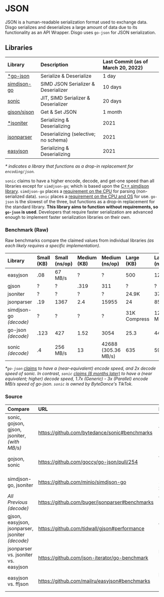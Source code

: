 # JSON

JSON is a human-readable serialization format used to exchange data. Disgo serializes and deserializes a large amount of data due to its functionality as an API Wrapper. Disgo uses `go-json` for JSON serialization.

## Libraries

| Library                                             | Description                          | Last Commit (as of March 20, 2022) |
| :-------------------------------------------------- | :----------------------------------- | :--------------------------------- |
| [*go-json](https://github.com/goccy/go-json)        | Serialize & Deserialize              | 1 day                              |
| [simdjson-go](https://github.com/minio/simdjson-go) | SIMD JSON Serializer & Deserializer  | 10 days                            |
| [sonic](https://github.com/bytedance/sonic)         | JIT, SIMD Serializer & Deserializer  | 20 days                            |
| [gjson/sjson](https://github.com/tidwall/gjson)     | Get & Set JSON                       | 1 month                            |
| [*jsoniter](https://github.com/json-iterator/go)    | Serializing & Deserializing          | 2021                               |
| [jsonparser](https://github.com/buger/jsonparser)   | Deserializing (selective; no schema) | 2021                               |
| [easyjson](https://github.com/mailru/easyjson)      | Serializing & Deserializing          | 2021                               |

_* indicates a library that functions as a drop-in replacement for `encoding/json`._

`sonic` claims to have a higher encode, decode, and get-one speed than all libraries except for `simdjson-go`; which is based upon the [C++ simdjson library](https://github.com/simdjson/simdjson). `simdjson-go` places a [requirement on the CPU](https://github.com/minio/simdjson-go#requirements) for parsing (non-serialized data). `sonic` places a [requirement on the CPU and OS](https://github.com/bytedance/sonic#requirement) for use. `go-json` is the slowest of the three, but functions as a drop-in replacement for the standard library. **This library aims to function without requirements, so `go-json` is used**. Developers that require faster serialization are advanced enough to implement faster serialization libraries on their own.

### Benchmark (Raw)

Raw benchmarks compare the claimed values from individual libraries _(as each likely requires a specific implementation)_.

| Library                | Small (KB) | Small (ns/op) | Medium (KB) | Medium (ns/op)      | Large (KB)   | Large (ns/op) |
| :--------------------- | :--------- | :------------ | :---------- | :------------------ | :----------- | :------------ |
| easyjson               | .08        | 67 MB/s       | ?           | ?                   | 500          | 125 MB/s      |
| gjson                  | ?          | ?             | .319        | 311                 | ?            | ?             |
| jsoniter               | ?          | ?             | ?           | ?                   | 24.9K        | 37760014      |
| jsonparser             | .19        | 1367          | 2.4         | 15955               | 24           | 85308         |
| simdjson-go _(decode)_ | ?          | ?             | ?           | ?                   | 31K Compress | 1242 MB/s     |
| go-json  _(decode)_    | .123       | 427           | 1.52        | 3054                | 25.3         | 44780         |
| sonic _(decode)_       | .4         | 256 MB/s      | 13          | 42688 (305.36 MB/s) | 635          | 594 MB/s      |

_*`go-json` [claims](https://github.com/goccy/go-json/pull/254) to have a (near-equivalent) encode speed, and 2x decode speed of sonic. In contrast, `sonic` [claims (6 months later)](https://github.com/bytedance/sonic#benchmarks) to have a (near equivalent; higher) decode speed, 1.7x (Generic) - 3x (Parallel) encode MB/s speed of go-json. `sonic` is owned by ByteDance's TikTok._

### Source

| Compare                                          | URL                                            | Date              |
| :----------------------------------------------- | :--------------------------------------------- | :---------------- |
| sonic, gojson, gjson, jsoniter, _(with MB/s)_    | https://github.com/bytedance/sonic#benchmarks  | Jan 25, 2022      |
| gojson, sonic                                    | https://github.com/goccy/go-json/pull/254      | Jun 23, 2021      |
| simdjson-go, jsoniter                            | https://github.com/minio/simdjson-go           | ***May 17, 2021** |
| _All Previous (decode)_                          | https://github.com/buger/jsonparser#benchmarks | Jun 20, 2021      |
| gjson, easyjson, jsonparser, jsoniter _(decode)_ | https://github.com/tidwall/gjson#performance   | Apr 10, 2017      |
| jsonparser vs. jsoniter vs. easyjson             | https://github.com/json-iterator/go-benchmark  | Dec 7, 2016       |
| easyjson vs. ffjson                              | https://github.com/mailru/easyjson#benchmarks  | Feb 28, 2016      |
